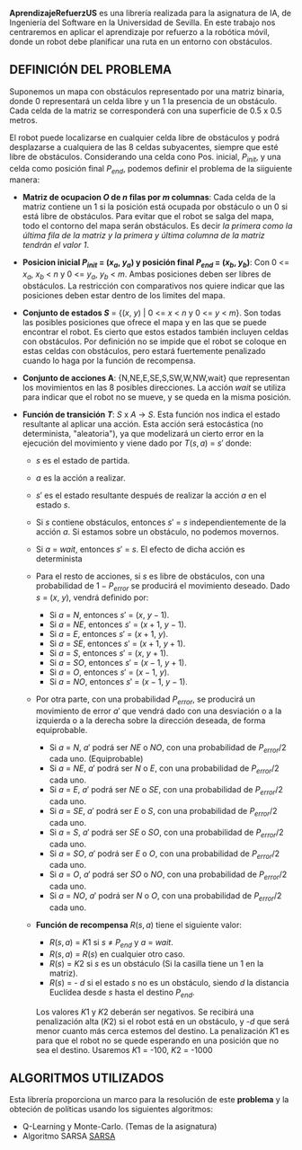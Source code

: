 **AprendizajeRefuerzUS** es una librería realizada para la asignatura de IA, de Ingeniería del Software en la Universidad de Sevilla. En este trabajo nos centraremos en aplicar el aprendizaje por refuerzo a la robótica móvil, donde un robot debe planificar una ruta en un entorno con obstáculos.

## DEFINICIÓN DEL PROBLEMA

Suponemos un mapa con obstáculos representado por una matriz binaria, donde 0 representará un celda libre y un 1 la presencia de un obstáculo. Cada celda de la matriz se corresponderá con una superficie de 0.5 x 0.5 metros.

El robot puede localizarse en cualquier celda libre de obstáculos y podrá desplazarse a cualquiera de las 8 celdas subyacentes, siempre que esté libre de obstáculos. Considerando una celda cono Pos. inicial, $P_{init}$, y una celda como posición final $P_{end}$, podemos definir el problema de la siiguiente manera:

- **Matriz de ocupacion $O$ de $n$ filas por $m$ columnas**: Cada celda de la matriz contiene un 1 si la posición está ocupada por obstáculo o un 0 si está libre de obstáculos. Para evitar que el robot se salga del mapa, todo el contorno del mapa serán obstáculos. Es decir *la primera como la última fila de la matriz y la primera y última columna de la matriz tendrán el valor 1*.

- **Posicion inicial $P_{init}$ = ($x_a$, $y_a$) y posición final $P_{end}$ = ($x_b$, $y_b$)**: Con 0 <= $x_a$, $x_b$ < $n$ y 0 <= $y_a$, $y_b$ < $m$. Ambas posiciones deben ser libres de obstáculos. La restricción con comparativos nos quiere indicar que las posiciones deben estar dentro de los limites del mapa.

- **Conjunto de estados $S$** = {($x$, $y$) | 0 <= $x$ < $n$ y 0 <= $y$ < $m$}. Son todas las posibles posiciones que ofrece el mapa y en las que se puede encontrar el robot. Es cierto que estos estados también incluyen celdas con obstáculos. Por definición no se impide que el robot se coloque en estas celdas con obstáculos, pero estará fuertemente penalizado cuando lo haga por la función de recompensa.

- **Conjunto de acciones A**: {N,NE,E,SE,S,SW,W,NW,wait} que representan los movimientos en las 8 posibles direcciones. La acción *wait* se utiliza para indicar que el robot no se mueve, y se queda en la misma posición.

- **Función de transición $T$**: $S$ x $A$ $\rightarrow$ $S$. Esta función nos indica el estado resultante al aplicar una acción. Esta acción será estocástica (no determinista, "aleatoria"), ya que modelizará un cierto error en la ejecución del movimiento y viene dado por $T(s,a)$ = $s'$ donde:
    - $s$ es el estado de partida.
    - $a$ es la acción a realizar.
    - $s'$ es el estado resultante después de realizar la acción $a$ en el estado $s$.
    - Si $s$ contiene obstáculos, entonces $s'$ = $s$ independientemente de la acción $a$. Si estamos sobre un obstáculo, no podemos movernos.
    - Si $a$ = $wait$, entonces $s'$ = $s$. El efecto de dicha acción es determinista
    - Para el resto de acciones, si $s$ es libre de obstáculos, con una probabilidad de $1 - P_{error}$ se producirá el movimiento deseado. Dado $s$ = ($x$, $y$), vendrá definido por:
        -  Si $a$ = $N$, entonces $s'$ = ($x$, $y-1$).
        -  Si $a$ = $NE$, entonces $s'$ = ($x+1$, $y-1$).
        -  Si $a$ = $E$, entonces $s'$ = ($x+1$, $y$).
        -  Si $a$ = $SE$, entonces $s'$ = ($x+1$, $y+1$).
        -  Si $a$ = $S$, entonces $s'$ = ($x$, $y+1$).
        -  Si $a$ = $SO$, entonces $s'$ = ($x-1$, $y+1$).
        -  Si $a$ = $O$, entonces $s'$ = ($x-1$, $y$).
        -  Si $a$ = $NO$, entonces $s'$ = ($x-1$, $y-1$).
    - Por otra parte, con una probabilidad $P_{error}$, se producirá un movimiento de error $a'$ que vendrá dado con una desviación o a la izquierda o a la derecha sobre la dirección deseada, de forma equiprobable.
        - Si $a$ = $N$, $a'$ podrá ser $NE$ o $NO$, con una probabilidad de $P_{error}/2$ cada uno. (Equiprobable)
        - Si $a$ = $NE$, $a'$ podrá ser $N$ o $E$, con una probabilidad de $P_{error}/2$ cada uno.
        - Si $a$ = $E$, $a'$ podrá ser $NE$ o $SE$, con una probabilidad de $P_{error}/2$ cada uno.
        - Si $a$ = $SE$, $a'$ podrá ser $E$ o $S$, con una probabilidad de $P_{error}/2$ cada uno.
        - Si $a$ = $S$, $a'$ podrá ser $SE$ o $SO$, con una probabilidad de $P_{error}/2$ cada uno.
        - Si $a$ = $SO$, $a'$ podrá ser $E$ o $O$, con una probabilidad de $P_{error}/2$ cada uno.
        - Si $a$ = $O$, $a'$ podrá ser $SO$ o $NO$, con una probabilidad de $P_{error}/2$ cada uno.
        - Si $a$ = $NO$, $a'$ podrá ser $N$ o $O$, con una probabilidad de $P_{error}/2$ cada uno.

    - **Función de recompensa** $R(s,a)$ tiene el siguiente valor:
        - $R(s,a)$ = $K1$ si $s$ ≠ $P_{end}$ y $a$ = $wait$.
        - $R(s,a)$ = $R(s)$ en cualquier otro caso.
        - $R(s)$ = $K2$ si $s$ es un obstáculo (Si la casilla tiene un 1 en la matriz).
        - $R(s)$ = - $d$ si el estado $s$ no es un obstáculo, siendo $d$ la distancia Euclídea desde $s$ hasta el destino $P_{end}$.

        Los valores $K1$ y $K2$ deberán ser negativos. Se recibirá una penalización alta ($K2$) si el robot está en un obstáculo, y -$d$ que será menor cuanto más cerca estemos del destino. La penalización $K1$ es para que el robot no se quede esperando en una posición que no sea el destino. Usaremos $K1$ = -100, $K2$ = -1000

## ALGORITMOS UTILIZADOS

Esta librería proporciona un marco para la resolución de este **problema** y la obteción de políticas usando los siguientes algoritmos:

- Q-Learning y Monte-Carlo. (Temas de la asignatura)
- Algoritmo SARSA [SARSA](https://web.stanford.edu/class/psych209/Readings/SuttonBartoIPRLBook2ndEd.pdf)



